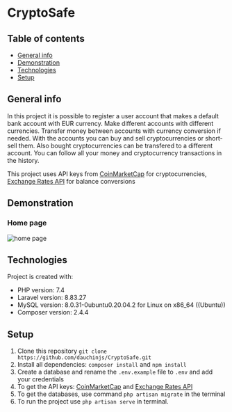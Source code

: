 # CryptoSafe

## Table of contents
* [General info](#general-info)
* [Demonstration](#demonstration)
* [Technologies](#technologies)
* [Setup](#setup)

## General info
In this project it is possible to register a user account that makes a default bank account with EUR currency. Make different accounts with different currencies. Transfer money between accounts with currency conversion if needed. With the accounts you can buy and sell cryptocurrencies or short-sell them. Also bought cryptocurrencies can be transfered to a different account. You can follow all your money and cryptocurrency transactions in the history.

This project uses API keys from [CoinMarketCap](https://coinmarketcap.com/) for cryptocurrencies, [Exchange Rates API](https://exchangeratesapi.io/) for balance conversions

## Demonstration

### Home page
![home page](https://github.com/dauchinjs/CryptoSafe/tree/main/crypto-bank-demonst)

## Technologies

Project is created with:

* PHP version: 7.4
* Laravel version: 8.83.27
* MySQL version: 8.0.31-0ubuntu0.20.04.2 for Linux on x86_64 ((Ubuntu))
* Composer version: 2.4.4

## Setup

1. Clone this repository `git clone https://github.com/dauchinjs/CryptoSafe.git`
2. Install all dependencies: `composer install` and `npm install`
3. Create a database and rename the `.env.example` file to `.env` and add your credentials
4. To get the API keys: [CoinMarketCap](https://coinmarketcap.com/) and [Exchange Rates API](https://exchangeratesapi.io/)
5. To get the databases, use command `php artisan migrate` in the terminal
6. To run the project use `php artisan serve` in terminal.
